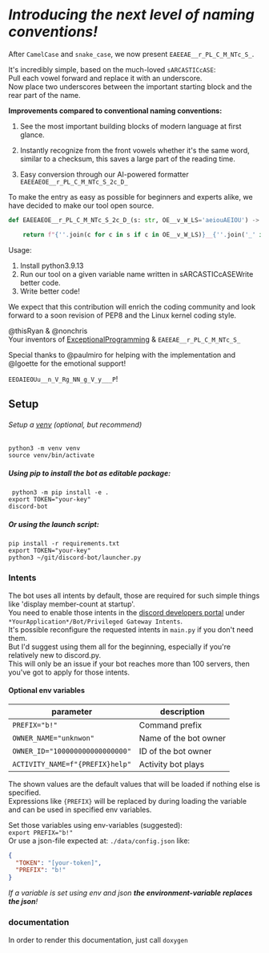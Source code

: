 # *Introducing the next level of naming conventions!*
After `CamelCase` and `snake_case`, we now present `EAEEAE__r_PL_C_M_NTc_S_`.

It's incredibly simple, based on the much-loved `sARCASTICcASE`:  
Pull each vowel forward and replace it with an underscore.  
Now place two underscores between the important starting block and the rear part of the name.  

__Improvements compared to conventional naming conventions:__  
1. See the most important building blocks of modern language at first glance.

2. Instantly recognize from the front vowels whether it's the same word, similar to a checksum, this saves a large part of the reading time.

3. Easy conversion through our AI-powered formatter `EAEEAEOE__r_PL_C_M_NTc_S_2c_D_`

To make the entry as easy as possible for beginners and experts alike, we have decided to make our tool open source.

```py
def EAEEAEOE__r_PL_C_M_NTc_S_2c_D_(s: str, OE__v_W_LS='aeiouAEIOU') -> str:

    return f"{''.join(c for c in s if c in OE__v_W_LS)}__{''.join('_' if c in OE__v_W_LS else c for c in s)}"
```

Usage:
1. Install python3.9.13
2. Run our tool on a given variable name written in sARCASTICcASEWrite better code.
3. Write better code!

We expect that this contribution will enrich the coding community and look forward to a soon revision of PEP8 and the Linux kernel coding style.

@thisRyan & @nonchris  
Your inventors of [ExceptionalProgramming](https://gist.github.com/nonchris/39ac230b6870af421e39c8a6cd21d47e) & `EAEEAE__r_PL_C_M_NTc_S_`

Special thanks to @paulmiro for helping with the implementation and @lgoette for the emotional support!  

`EEOAIEOUu__n_V_Rg_NN_g_V_y___P`!


## Setup

###### Setup a [venv](https://docs.python.org/3/library/venv.html) (optional, but recommend)
`python3 -m venv venv`   
`source venv/bin/activate` 


##### Using pip to install the bot as editable package:  
` python3 -m pip install -e .`  
`export TOKEN="your-key"`  
`discord-bot`  
##### Or using the launch script:  
`pip install -r requirements.txt`  
`export TOKEN="your-key"`   
`python3 ~/git/discord-bot/launcher.py`  

### Intents
The bot uses all intents by default, those are required for such simple things like 'display member-count at startup'.  
You need to enable those intents in the [discord developers portal](https://discord.com/developers/applications) 
under `*YourApplication*/Bot/Privileged Gateway Intents`.   
It's possible reconfigure the requested intents in `main.py` if you don't need them.  
But I'd suggest using them all for the beginning, especially if you're relatively new to discord.py.  
This will only be an issue if your bot reaches more than 100 servers, then you've got to apply for those intents. 

#### Optional env variables
| parameter |  description |
| ------ |  ------ |
| `PREFIX="b!"`  | Command prefix |
| `OWNER_NAME="unknwon"` | Name of the bot owner |
| `OWNER_ID="100000000000000000"` | ID of the bot owner |
| `ACTIVITY_NAME=f"{PREFIX}help"`| Activity bot plays |  

The shown values are the default values that will be loaded if nothing else is specified.  
Expressions like `{PREFIX}` will be replaced by during loading the variable and can be used in specified env variables.

Set those variables using env-variables (suggested):  
`export PREFIX="b!"`  
Or use a json-file expected at: `./data/config.json` like:  
```json
{
  "TOKEN": "[your-token]",
  "PREFIX": "b!"
}
```

_If a variable is set using env and json **the environment-variable replaces the json**!_

### documentation
In order to render this documentation, just call `doxygen`
